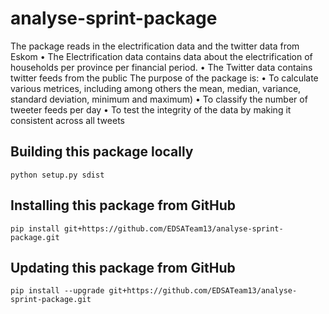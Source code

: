 # analyse-sprint-package

The package reads in the electrification data and the twitter data from Eskom
•	The Electrification data contains data about the electrification of households per province per financial period.
•	The Twitter data contains twitter feeds from the public
The purpose of the package is:
•	To calculate various metrices, including among others the mean, median, variance, standard deviation, minimum and maximum)
•	To classify the number of tweeter feeds per day
•	To test the integrity of the data by making it consistent across all tweets


## Building this package locally

`python setup.py sdist`

## Installing this package from GitHub

`pip install git+https://github.com/EDSATeam13/analyse-sprint-package.git`

## Updating this package from GitHub

`pip install --upgrade git+https://github.com/EDSATeam13/analyse-sprint-package.git`
